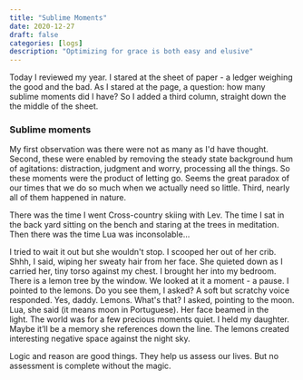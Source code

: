 ```yaml
---
title: "Sublime Moments"
date: 2020-12-27
draft: false
categories: [logs]
description: "Optimizing for grace is both easy and elusive"
---
```


Today I reviewed my year. I stared at the sheet of paper - a ledger weighing the good and the bad. As I stared at the page, a question: how many sublime moments did I have? 
So I added a third column, straight down the the middle of the sheet. 

### Sublime moments
My first observation was there were not as many as I'd have thought. Second, these were enabled by removing the steady state background hum of agitations: distraction, judgment and worry, processing all the things. So these moments were the product of letting go. Seems the great paradox of our times that we do so much when we actually need so little. Third, nearly all of them happened in nature.  

There was the time I went Cross-country skiing with Lev. The time I sat in the back yard sitting on the bench and staring at the trees in meditation. Then there was the time Lua was inconsolable...

I tried to wait it out but she wouldn't stop. I scooped her out of her crib. Shhh, I said, wiping her sweaty hair from her face. She quieted down as I carried her, tiny torso against my chest. I brought her into my bedroom. There is a lemon tree by the window. We looked at it a moment - a pause. I pointed to the lemons. Do you see them, I asked? A soft but scratchy voice responded. Yes, daddy. Lemons. What's that? I asked, pointing to the moon. Lua, she said (it means moon in Portuguese). Her face beamed in the light. The world was for a few precious moments quiet. I held my daughter. Maybe it’ll be a memory she references down the line. The lemons created interesting negative space against the night sky. 

Logic and reason are good things. They help us assess our lives. But no assessment is complete without the magic. 
